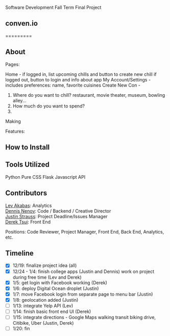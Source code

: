 Software Development Fall Term Final Project
## conven.io
=========

## About

Pages:

Home - if logged in, list upcoming chills and button to create new chill
       if logged out, button to login and info about app
My Account/Settings - includes preferences: name, favorite cuisines 
Create New Con - 
1. Where do you want to chill? restaurant, movie theater, museum, bowling alley...
2. How much do you want to spend?
3. 

Making 

Features: 

## How to Install

## Tools Utilized

Python
Pure CSS
Flask
Javascript
API

## Contributors
[Lev Akabas](https://github.com/levakabas): Analytics  
[Dennis Nenov](https://github.com/DennisNenov): Code / Backend / Creative Director  
[Justin Strauss](https://github.com/justinstrauss): Project Deadline/Issues Manager   
[Derek Tsui](https://github.com/d-tsui): Front End  

Positions: Code Reviewer, Project Manager, Front End, Back End, Analytics, etc.

## Timeline
- [X] 12/19: finalize project idea (all)
- [X] 12/24 - 1/4: finish college apps (Justin and Dennis) work on project during free time (Lev and Derek)
- [X] 1/5: get login with Facebook working (Derek)
- [X] 1/6: deploy Digital Ocean droplet (Justin)
- [X] 1/7: move Facebook login from separate page to menu bar (Justin)
- [X] 1/8: geolocation added (Justin)
- [ ] 1/13: integrate Yelp API (Lev)
- [ ] 1/14: finish basic front end UI (Derek)
- [ ] 1/15: integrate directions - Google Maps walking transit biking drive, Citibike, Uber (Justin, Derek)
- [ ] 1/20: fin
